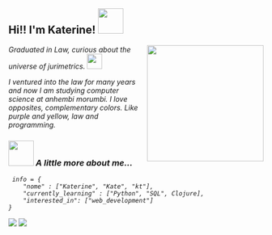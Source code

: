 <h2> Hi!! I'm Katerine! <img src="https://media.giphy.com/media/94ri21p2FjxwX8eIZc/giphy.gif" width="50"></h2>
<img align='right' src="https://media.giphy.com/media/eOgbm1P7Jf3QI1Rqjy/giphy.gif" width="230">
<p><em>Graduated in Law, curious about the universe of jurimetrics.
 </a><img src="https://media.giphy.com/media/AVIBysoYeukjn5gSx3/giphy.gif" width="30">

I ventured into the law for many years and now I am studying computer science at anhembi morumbi. I love opposites, complementary colors. Like purple and yellow, law and programming.

### <img src="https://media.giphy.com/media/VgCDAzcKvsR6OM0uWg/giphy.gif" width="50"> A little more about me...  

```pyhton
 info = {
    "nome" : ["Katerine", "Kate", "kt"], 
    "currently_learning" : ["Python", "SQL", Clojure],
    "interested_in": ["web_development"]
}
 ```

<div>
<a href = "ka.lwitkoski@gmail.com"><img src="https://img.shields.io/badge/Gmail-D14836?style=for-the-badge&logo=gmail&logoColor=white" target="_blank"></a>
<a href="https://www.linkedin.com/in/katerinewitkoski/" target="_blank"><img src="https://img.shields.io/badge/-LinkedIn-%230077B5?style=for-the-badge&logo=linkedin&logoColor=white" target="_blank"></a>   
</div>
